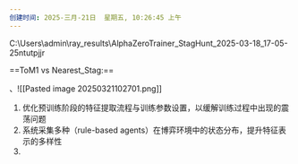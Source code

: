 ```yaml
---
创建时间: 2025-三月-21日  星期五, 10:26:45 上午
---
```

C:\Users\admin\ray_results\AlphaZeroTrainer_StagHunt_2025-03-18_17-05-25ntutpjjr

==ToM1 vs Nearest_Stag:==

、![[Pasted image 20250321102701.png]]



1. 优化预训练阶段的特征提取流程与训练参数设置，以缓解训练过程中出现的震荡问题
2. 系统采集多种（rule-based agents）在博弈环境中的状态分布，提升特征表示的多样性
3. 